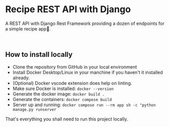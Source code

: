 # Recipe REST API with Django

A REST API with Django Rest Framework providing a dozen of endpoints for a simple
recipe app🍕. 

<br>

## How to install locally
- Clone the repository from GitHub in your local environment
- Install Docker Desktop/Linux in your manchine if you haven't it installed already.
- (Optional) Docker vscode extension does help on linting.
- Make sure Docker is installed: `docker --version`
- Generate the docker image: `docker build .`
- Generate the containers: `docker compose build`
- Server up and running: `docker compose run --rm app sh -c "python manage.py runserver`

That's everything you shall need to run this project locally.
